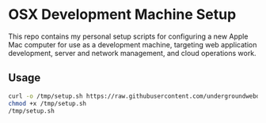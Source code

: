 # OSX Development Machine Setup

This repo contains my personal setup scripts for configuring a new Apple Mac computer for use as a development machine, targeting web application development, server and network management, and cloud operations work.

## Usage

```bash
curl -o /tmp/setup.sh https://raw.githubusercontent.com/undergroundwebdesigns/osx-dev-setup/main/setup.sh
chmod +x /tmp/setup.sh
/tmp/setup.sh
```
